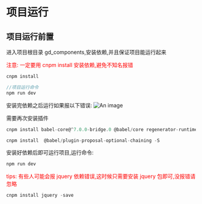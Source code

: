 # 项目运行

## 项目运行前置

进入项目根目录 gd_components,安装依赖,并且保证项目能运行起来

<font color='red'> 注意: 一定要用 cnpm install 安装依赖,避免不知名报错</font>

```js
cnpm install

//项目运行命令
npm run dev
```

安装完依赖之后运行如果报以下错误:
![An image](/gd_common/guideImg/error1.png)

需要再次安装插件

```js
cnpm install babel-core@^7.0.0-bridge.0 @babel/core regenerator-runtime

cnpm install  @babel/plugin-proposal-optional-chaining -S

```

安装好依赖后即可运行项目,运行命令:

```js
npm run dev
```

<font color='red'> tips: 有些人可能会报 jquery 依赖错误,这时候只需要安装 jquery 包即可,没报错请忽略</font>

```js
cnpm install jquery -save
```
